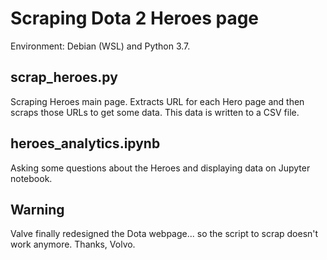 # Scraping Dota 2 Heroes page
Environment: Debian (WSL) and Python 3.7.

## scrap_heroes.py
Scraping Heroes main page. Extracts URL for each Hero page and then scraps those URLs to get some data. This data is written to a CSV file.

## heroes_analytics.ipynb
Asking some questions about the Heroes and displaying data on Jupyter notebook.

## Warning
Valve finally redesigned the Dota webpage... so the script to scrap doesn't work anymore. Thanks, Volvo.
